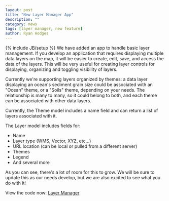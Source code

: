 ```yaml
---
layout: post
title: "New Layer Manager App"
description: ""
category: news
tags: [layer manager, new feature]
author: Ryan Hodges
---
```

{% include JB/setup %}
We have added an app to handle basic layer management. If you develop an application that requires displaying multiple data layers on the map, it will be easier to create, edit, save, and access the data of the layers. This will be very useful for creating layer controls for displaying, organizing and toggling visibility of layers.

Currently we're supporting layers organized by themes: a data layer displaying an ocean's sediment grain size could be associated with an "Ocean" theme, or a "Soils" theme, depending on your needs. The relationship is many to many, so it could belong to both, and each theme can be associated with other data layers.

Currently, the Theme model includes a name field and can return a list of layers associated with it. 

The Layer model includes fields for:
* Name
* Layer type (WMS, Vector, XYZ, etc...)
* URL location (can be local or pulled from a different server)
* Themes
* Legend
* And several more

As you can see, there's a lot of room for this to grow. We will be sure to update this as our needs develop, but we are also excited to see what you do with it!

View the code now: [Layer Manager](https://github.com/Ecotrust/madrona/tree/master/madrona/layer_manager)
